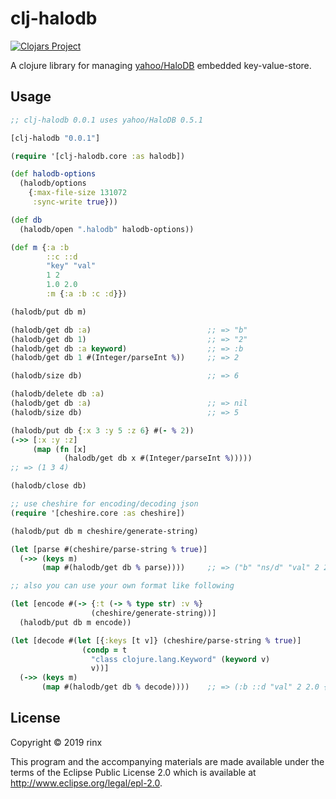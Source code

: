 # clj-halodb
[![Clojars Project](https://img.shields.io/clojars/v/clj-halodb.svg)](https://clojars.org/clj-halodb)

A clojure library for managing [yahoo/HaloDB](https://github.com/yahoo/HaloDB) embedded key-value-store.

## Usage

```clojure
;; clj-halodb 0.0.1 uses yahoo/HaloDB 0.5.1

[clj-halodb "0.0.1"]
```

```clojure
(require '[clj-halodb.core :as halodb])

(def halodb-options
  (halodb/options
    {:max-file-size 131072
     :sync-write true}))

(def db
  (halodb/open ".halodb" halodb-options))

(def m {:a :b
        ::c ::d
        "key" "val"
        1 2
        1.0 2.0
        :m {:a :b :c :d}})

(halodb/put db m)

(halodb/get db :a)                          ;; => "b"
(halodb/get db 1)                           ;; => "2"
(halodb/get db :a keyword)                  ;; => :b
(halodb/get db 1 #(Integer/parseInt %))     ;; => 2

(halodb/size db)                            ;; => 6

(halodb/delete db :a)
(halodb/get db :a)                          ;; => nil
(halodb/size db)                            ;; => 5

(halodb/put db {:x 3 :y 5 :z 6} #(- % 2))
(->> [:x :y :z]
     (map (fn [x]
            (halodb/get db x #(Integer/parseInt %)))))
;; => (1 3 4)

(halodb/close db)

```

```clojure
;; use cheshire for encoding/decoding json
(require '[cheshire.core :as cheshire])

(halodb/put db m cheshire/generate-string)

(let [parse #(cheshire/parse-string % true)]
  (->> (keys m)
       (map #(halodb/get db % parse))))     ;; => ("b" "ns/d" "val" 2 2.0 {:a "b", :c "d"})

```

```clojure
;; also you can use your own format like following

(let [encode #(-> {:t (-> % type str) :v %}
                  (cheshire/generate-string))]
  (halodb/put db m encode))

(let [decode #(let [{:keys [t v]} (cheshire/parse-string % true)]
                (condp = t
                  "class clojure.lang.Keyword" (keyword v)
                  v))]
  (->> (keys m)
       (map #(halodb/get db % decode))))    ;; => (:b ::d "val" 2 2.0 {:a "b", :c "d"})

```


## License

Copyright © 2019 rinx

This program and the accompanying materials are made available under the
terms of the Eclipse Public License 2.0 which is available at
http://www.eclipse.org/legal/epl-2.0.

